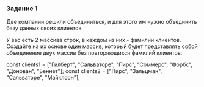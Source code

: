 ### Задание 1

Две компании решили объединиться, и для этого им нужно объединить базу данных своих клиентов.

У вас есть 2 массива строк, в каждом из них - фамилии клиентов. Создайте на их основе один массив, который будет представлять собой объединение двух массив без повторяющихся фамилий клиентов.

const clients1 = ["Гилберт", "Сальваторе", "Пирс", "Соммерс", "Форбс", "Донован", "Беннет"];
const clients2 = ["Пирс", "Зальцман", "Сальваторе", "Майклсон"];
